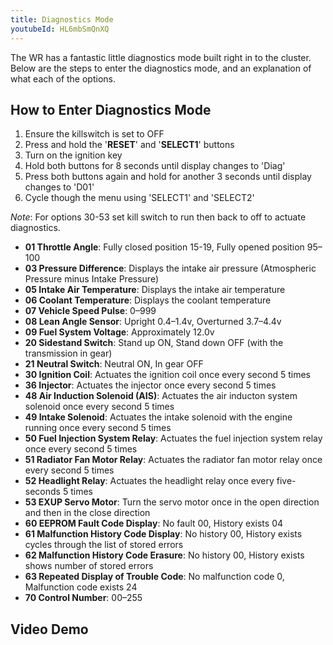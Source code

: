 ```yaml
---
title: Diagnostics Mode
youtubeId: HL6mbSmQnXQ
---
```


The WR has a fantastic little diagnostics mode built right in to the cluster. Below are the steps to enter the diagnostics mode, and an explanation of what each of the options.

## How to Enter Diagnostics Mode

1. Ensure the killswitch is set to OFF
2. Press and hold the '**RESET**' and '**SELECT1**' buttons
3. Turn on the ignition key
4. Hold both buttons for 8 seconds until display changes to 'Diag'
5. Press both buttons again and hold for another 3 seconds until display changes to 'D01'
6. Cycle though the menu using 'SELECT1' and 'SELECT2'

*Note*: For options 30-53 set kill switch to run then back to off to actuate diagnostics.

- **01 Throttle Angle**: Fully closed position 15-19, Fully opened position 95–100
- **03 Pressure Difference**: Displays the intake air pressure (Atmospheric Pressure minus Intake Pressure)
- **05 Intake Air Temperature**: Displays the intake air temperature
- **06 Coolant Temperature**: Displays the coolant temperature
- **07 Vehicle Speed Pulse**: 0–999
- **08 Lean Angle Sensor**: Upright 0.4–1.4v, Overturned 3.7–4.4v
- **09 Fuel System Voltage**: Approximately 12.0v
- **20 Sidestand Switch**: Stand up ON, Stand down OFF (with the transmission in gear)
- **21 Neutral Switch**: Neutral ON, In gear OFF
- **30 Ignition Coil**: Actuates the ignition coil once every second 5 times
- **36 Injector**: Actuates the injector once every second 5 times
- **48 Air Induction Solenoid (AIS)**: Actuates the air inducton system solenoid once every second 5 times
- **49 Intake Solenoid**: Actuates the intake solenoid with the engine running once every second 5 times
- **50 Fuel Injection System Relay**: Actuates the fuel injection system relay once every second 5 times
- **51 Radiator Fan Motor Relay**: Actuates the radiator fan motor relay once every second 5 times
- **52 Headlight Relay**: Actuates the headlight relay once every five-seconds 5 times
- **53 EXUP Servo Motor**: Turn the servo motor once in the open direction and then in the close direction
- **60 EEPROM Fault Code Display**: No fault 00, History exists 04
- **61 Malfunction History Code Display**: No history 00, History exists cycles through the list of stored errors
- **62 Malfunction History Code Erasure**: No history 00, History exists shows number of stored errors
- **63 Repeated Display of Trouble Code**: No malfunction code 0, Malfunction code exists 24
- **70 Control Number**: 00–255

## Video Demo

